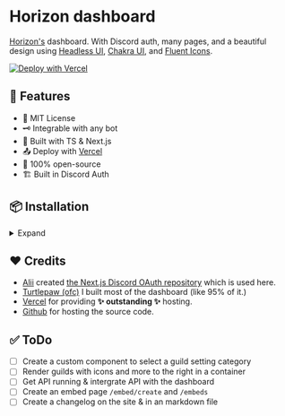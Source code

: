 # Horizon dashboard

[Horizon's](https://github.com/turtlepaws-workshop/horizon) dashboard. With Discord auth, many pages, and a beautiful design using [Headless UI](https://headlessui.dev/), [Chakra UI](https://chakra-ui.com), and [Fluent Icons](https://www.npmjs.com/package/@fluentui/react-icons).

[![Deploy with Vercel](https://vercel.com/button)](https://vercel.com/new/git/external?repository-url=https%3A%2F%2Fgithub.com%2Turtlepaw%2Fhorizon-dashboard)

## 📃 Features

- 🧾 MIT License
- 🗝️ Integrable with any bot
- 📝 Built with TS & Next.js
- 📤 Deploy with [Vercel](https://vercel.com/)
- 🫶 100% open-source
- 🏗️ Built in Discord Auth

## 📦 Installation
<details>
  <summary>Expand</summary>
  
   ## Setting up

   1. Ensure you have `git`, `yarn`, `npm` & `node` installed
   2. If you do not already have Vercel CLI, run `yarn global add vercel` (or, if using `npm`, you can run `npm i -g vercel`).
   3. If you are not already logged in, run `vercel login` and finish that process.
   4. Fork this project and clone it with `git clone <github url of fork>`
   5. Finally, run `npm install` or `yarn`

   ## Discord Credentials

   1. First things first, we will need some special keys from Discord. Head to [discord.com/developers](https://discord.com/developers/applications) and hit "New Application" in the top right or click an existing application.
   2. Secondly, open your application and copy the "Client ID", "Bot Token" and "Client Secret" – we will need these later so keep them safe. It is important not to share the Client Secret or your bot token with anybody, too.
   3. Third, during development, you will need to make a file called `.env`. In here we will securely store our sensitive information in a   manner that won't be commited (meaning _pushed_ to Git for all eyes to see).
   4. In this file, you need to add the Client ID and Client Secret. Optionally, you can add the APP URI and JWT Secret but these are not    important for development. You will get a warning in the console, though, if you do not change these values. The reason behind that is    so that you do not forget to change them in production.
      1. The file should look something like this
      ```
      CLIENT_ID=999999999999999999
      CLIENT_SECRET=yDzjb6CEC7mfhCCGQmr8fKtxw_as9CG4
      ```
      2. If you want to rid of the error messages, you can add `JWT_SECRET` (which can be anything in **development** – this does matter in  production, however) & `APP_URI` (which in most occasions should be `http://localhost:3000` unless you know what you are doing).
   5. You will now want to head over to the Discord developer dashboard again, select "OAuth2" in the sidebar, and add `http://  localhost:3000/api/oauth` as a redirect URI.

   ## Production Environment

   1. Next up, head to [vercel.com](https://vercel.com/) and hit "Import Project"
   2. Select "Import Git Repository"
   3. Enter the URL of your fork, and hit continue
      1. We now need to set up your `.env` file, but on the production vercel deployment side.
   4. When it loads, click on "Environment Variables" and one by one, add `CLIENT_ID`, `CLIENT_SECRET`, etc...
   5. It's crucial here that you add `JWT_SECRET` & `APP_URI` as these are the variables that the Discord OAuth will use to sign your jwt    token and handle the Discord redirection
      i. `APP_URI` will look like `https://my-app.vercel.app` (including the protocol)
      ii. `JWT_SECRET` should be a long string of cryptographically generated characters. The more the merrier. [passwordsgenerator.net]  (https://passwordsgenerator.net/) is a great start.
   6. After this, you can hit deploy and watch your app build to production! Congrats.
   7. Finally, open discord developer dashboard and add another redirect URI which is your `APP_URI` with `/api/oauth` added to the end.
</details>

## ❤️ Credits

- [Alii](https://github.com/alii/) created [the Next.js Discord OAuth repository](https://github.com/alii/nextjs-discord-oauth/) which is used here.
- [Turtlepaw (ofc)](https://github.com/turtlepaw) I built most of the dashboard (like 95% of it.)
- [Vercel](https://vercel.com/) for providing **✨ outstanding ✨** hosting.
- [Github](https://github.com) for hosting the source code.

## ✅ ToDo
- [ ] Create a custom component to select a guild setting category
- [ ] Render guilds with icons and more to the right in a container
- [ ] Get API running & intergrate API with the dashboard
- [ ] Create an embed page `/embed/create` and `/embeds`
- [ ] Create a changelog on the site & in an markdown file